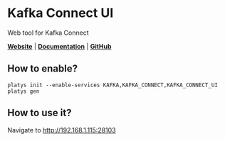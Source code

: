 # Kafka Connect UI

Web tool for Kafka Connect

**[Website](https://lenses.io/product/features/)** | **[Documentation](https://github.com/lensesio/kafka-connect-ui)** | **[GitHub](https://github.com/lensesio/kafka-connect-ui)**

## How to enable?

```
platys init --enable-services KAFKA,KAFKA_CONNECT,KAFKA_CONNECT_UI
platys gen
```

## How to use it?

Navigate to <http://192.168.1.115:28103>
